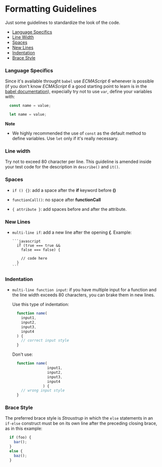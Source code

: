 # Formatting Guidelines

Just some guidelines to standardize the look of the code.

* [Language Specifics](#language)
* [Line Width](#lineWidth)
* [Spaces](#spaces)
* [New Lines](#newLines)
* [Indentation](#indentation)
* [Brace Style](#braceStyle)

<a name="language"></a>
### Language Specifics

Since it's available throught `babel` use *ECMAScript 6* whenever is possible
(if you don't know *ECMAScript 6* a good starting point to learn is in the
[babel documentation](https://babeljs.io/docs/learn-es2015/)), expecially try
not to use `var`, define your variables with:

  ```javascript
    const name = value;
  ```

  ```javascript
    let name = value;
  ```

**Note**
  * We highly recommended the use of `const` as the default method to define
    variables. Use `let` only if it's really necessary.

<a name="lineWidth"></a>
### Line width

Try not to exceed 80 character per line. This guideline is amended inside your
test code for the description in `describe()` and `it()`.

<a name="spaces"></a>
### Spaces

* `if () {}`: add a space after the **if** keyword before **()**

* `functionCall()`: no space after **functionCall**

* `{ attribute }`: add spaces before and after the attribute.

<a name="newLines"></a>
### New Lines

* `multi-line if`: add a new line after the opening **{**. Example:

      ```javascript
        if (true === true &&
          false === false) {

          // code here
        }
      ```

<a name="indentation"></a>
### Indentation

* `multi-line function input`: if you have multiple input for a function and the
  line width exceeds 80 characters, you can brake them in new lines.

  Use this type of indentation:

    ```javascript
      function name(
        input1,
        input2,
        input3,
        input4
      ) {
        // correct input style
      }
    ```

  Don't use:

    ```javascript
      function name(
                    input1,
                    input2,
                    input3,
                    input4
                  ) {
        // wrong input style
      }
    ```

<a name="braceStyle"></a>
### Brace Style

The preferred brace style is *Stroustrup* in which the `else` statements in an
`if-else` construct must be on its own line after the preceding closing brace,
as in this example:

```javascript
  if (foo) {
    bar();
  }
  else {
    baz();
  }
```
